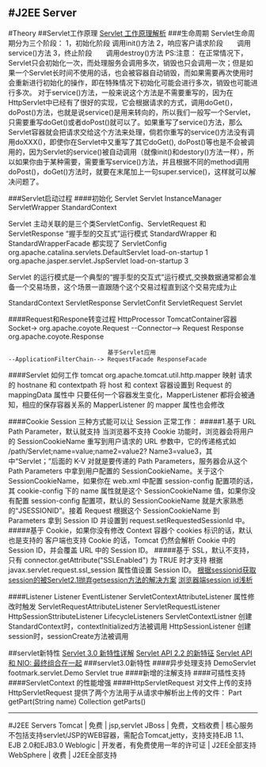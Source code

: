 #J2EE Server
---
#Theory
##Servlet工作原理
[Servlet 工作原理解析](http://www.ibm.com/developerworks/cn/java/j-lo-servlet/index.html)
###生命周期
Servlet生命周期分为三个阶段：
1，初始化阶段  调用init()方法
2，响应客户请求阶段　　调用service()方法
3，终止阶段　　调用destroy()方法
PS:注意：
在正常情况下，Servlet只会初始化一次，而处理服务会调用多次，销毁也只会调用一次；但是如果一个Servlet长时间不使用的话，也会被容器自动销毁，而如果需要再次使用时会重新进行初始化的操作，即在特殊情况下初始化可能会进行多次，销毁也可能进行多次。
 对于service()方法，一般来说这个方法是不需要重写的，因为在HttpServlet中已经有了很好的实现，它会根据请求的方式，调用doGet()，doPost()方法，也就是说service()是用来转向的，所以我们一般写一个Servlet，只需要重写doGet()或者doPost()就可以了。如果重写了service()方法，那么Servlet容器就会把请求交给这个方法来处理，倘若你重写的service()方法没有调用doXXX()，即使你在Servlet中又重写了其它doGet(), doPost()等也是不会被调用的，因为Servlet的service()被自动调用（就像init()和destory()方法一样），所以如果你由于某种需要，需要重写service()方法，并且根据不同的method调用doPost()，doGet()方法时，就要在末尾加上一句super.service()，这样就可以解决问题了。

###Servlet启动过程
####初始化 Servlet
Servlet InstanceManager
ServletWrapper
StandardContext

Servlet 主动关联的是三个类ServletConfig、ServletRequest 和 ServletResponse
“握手型的交互式”运行模式
StandardWrapper 和 StandardWrapperFacade 都实现了 ServletConfig 
org.apache.catalina.servlets.DefaultServlet load-on-startup 1 
org.apache.jasper.servlet.JspServlet load-on-startup 3

Servlet 的运行模式是一个典型的“握手型的交互式”运行模式,交换数据通常都会准备一个交易场景，这个场景一直跟随个这个交易过程直到这个交易完成为止

StandardContext ServletResponse
ServletConfit   ServletRequest
Servlet

####Request和Respone转变过程
            HttpProcessor                            TomcatContainer容器
    Socket-> org.apache.coyote.Request --Connector--> Request Response
         org.apache.coyote.Response
                            
                                基于Servlet应用
    --ApplicationFilterChain--> RequestFacade ResponseFacade

####Servlet 如何工作
tomcat  org.apache.tomcat.util.http.mapper 
映射 请求的 hostnane 和 contextpath 将 host 和 context 容器设置到 Request 的 mappingData 属性中
只要任何一个容器发生变化，MapperListener 都将会被通知，相应的保存容器关系的 MapperListener 的 mapper 属性也会修改

####Cookie Session
三种方式能可以让 Session 正常工作：
#####1.基于 URL Path Parameter，默认就支持 
当浏览器不支持 Cookie 功能时，浏览器会将用户的 SessionCookieName 重写到用户请求的 URL 参数中，它的传递格式如 /path/Servlet;name=value;name2=value2? Name3=value3，其中“Servlet；”后面的 K-V 对就是要传递的 Path Parameters，服务器会从这个 Path Parameters 中拿到用户配置的 SessionCookieName。关于这个 SessionCookieName，如果你在 web.xml 中配置 session-config 配置项的话，其 cookie-config 下的 name 属性就是这个 SessionCookieName 值，如果你没有配置 session-config 配置项，默认的 SessionCookieName 就是大家熟悉的“JSESSIONID”。接着 Request 根据这个 SessionCookieName 到 Parameters 拿到 Session ID 并设置到 request.setRequestedSessionId 中。
#####基于 Cookie，如果你没有修改 Context 容器个 cookies 标识的话，默认也是支持的
客户端也支持 Cookie 的话，Tomcat 仍然会解析 Cookie 中的 Session ID，并会覆盖 URL 中的 Session ID。
#####基于 SSL，默认不支持，只有 connector.getAttribute("SSLEnabled") 为 TRUE 时才支持
根据 javax.servlet.request.ssl_session 属性值设置 Session ID。
[根据sessionid获取session的被Servlet2.1抛弃getsession方法的解决方案](http://wangyong31893189.iteye.com/blog/1355284)
[浏览器端session id浅析](http://blog.csdn.net/anialy/article/details/38554993)

####Listener
Listener
    EventListener
        ServletContextAttributeListener 属性修改时触发
        ServletRequestAttributeListener
        ServletRequestListener
        HttpSessionSttributeListener
    LifecycleListeners
        ServletContextListner 创建StandardContext时，contextInitialized方法被调用
        HttpSessionListener 创建session时，sessionCreate方法被调用

##servlet新特性
[Servlet 3.0 新特性详解](http://www.ibm.com/developerworks/cn/java/j-lo-servlet30/)
[Servlet API 2.2 的新特征](http://www.ibm.com/developerworks/cn/java/servlet_new/)
[Servlet API 和 NIO: 最终组合在一起](http://www.ibm.com/developerworks/cn/java/j-nioserver/)
###servlet3.0新特性
####异步处理支持
<servlet> 
    <servlet-name>DemoServlet</servlet-name> 
    <servlet-class>footmark.servlet.Demo Servlet</servlet-class> 
    <async-supported>true</async-supported> 
</servlet>
####新增的注解支持
####可插性支持
####ServletContext 的性能增强
####HttpServletRequest 对文件上传的支持
HttpServletRequest 提供了两个方法用于从请求中解析出上传的文件：
Part getPart(String name)
Collection<Part> getParts()


---
#J2EE Servers
Tomcat 	| 免费 | jsp,servlet
JBoss | 免费，文档收费 | 核心服务不包括支持servlet/JSP的WEB容器，需配合Tomcat,jetty，支持支持EJB 1.1、EJB 2.0和EJB3.0
Weblogic | 开发者，有免费使用一年的许可证 | J2EE全部支持
WebSphere | 收费  | J2EE全部支持


















